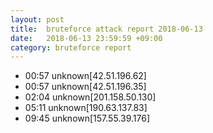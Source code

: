 ```yaml
---
layout: post
title:  bruteforce attack report 2018-06-13
date:   2018-06-13 23:59:59 +09:00
category: bruteforce report
---
```


* 00:57 unknown[42.51.196.62]
* 00:57 unknown[42.51.196.35]
* 02:04 unknown[201.158.50.130]
* 05:11 unknown[190.63.137.83]
* 09:45 unknown[157.55.39.176]
